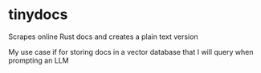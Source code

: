 # tinydocs
Scrapes online Rust docs and creates a plain text version

My use case if for storing docs in a vector database that I will query when prompting an LLM
